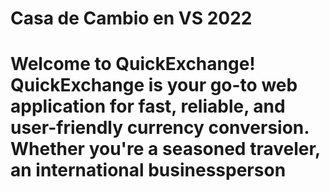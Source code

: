 # Casa de Cambio en VS 2022
# Welcome to QuickExchange! QuickExchange is your go-to web application for fast, reliable, and user-friendly currency conversion. Whether you're a seasoned traveler, an international businessperson

